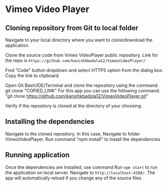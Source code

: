 # Vimeo Video Player
## Cloning repository from Git to local folder

Navigate to your local directory where you want to clone/download the application.

Clone the source code from Vimeo VideoPlayer public repository. Link for the repo is `https://github.com/kanishkbadola12/VimeoVideoPlayer/`

Find "Code" button dropdown and select HTTPS option from the dialog box. Copy the link to clipboard.

Open Git Bash/IDE/Terminal and clone the repository using the command: git clone "COPIED_LINK"
For this app you can use the following command: "git clone https://github.com/kanishkbadola12/VimeoVideoPlayer.git"

Verify if the repository is cloned at the directory of your choosing.

## Installing the dependencies

Navigate to the cloned repository. In this case, Navigate to folder VimeoVideoPlayer.
Run command "npm install" to install the dependencies
## Running application

Once the dependencies are installed, use command Run `npm start` to run the application on local server. Navigate to `http://localhost:4200/`. The app will automatically reload if you change any of the source files.


